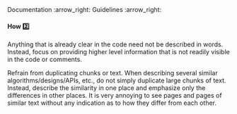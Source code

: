 <div id="path">Documentation :arrow_right: Guidelines :arrow_right:</div>

<div id="title">

#### How :two:

</div>

<div id="body">

Anything that is already clear in the code need not be described in words. Instead, focus on providing higher level information that is not readily visible in the code or comments.

Refrain from duplicating chunks or text. When describing several similar algorithms/designs/APIs, etc., do not simply duplicate large chunks of text. Instead, describe the similarity in one place and emphasize only the differences in other places. It is very annoying to see pages and pages of similar text without any indication as to how they differ from each other.

</div>

<div id="extras">
</div>

</div>
